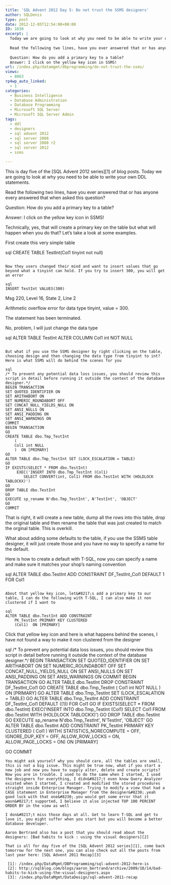 ```yaml
---
title: 'SQL Advent 2012 Day 5: Do not trust the SSMS designers'
author: SQLDenis
type: post
date: 2012-12-05T12:54:00+00:00
ID: 1830
excerpt: |
  Today we are going to look at why you need to be able to write your own DDL statements.
  
  Read the following two lines, have you ever answered that or has anyone every answered that when asked this question?
  
  Question: How do you add a primary key to a table?
  Answer: I click on the yellow key icon in SSMS!
url: /index.php/datamgmt/dbprogramming/do-not-trust-the-ssms/
views:
  - 8863
rp4wp_auto_linked:
  - 1
categories:
  - Business Intelligence
  - Database Administration
  - Database Programming
  - Microsoft SQL Server
  - Microsoft SQL Server Admin
tags:
  - ddl
  - designers
  - sql advent 2012
  - sql server 2008
  - sql server 2008 r2
  - sql server 2012
  - ssms

---
```

This is day five of the [SQL Advent 2012 series][1] of blog posts. Today we are going to look at why you need to be able to write your own DDL statements.

Read the following two lines, have you ever answered that or has anyone every answered that when asked this question?

Question: How do you add a primary key to a table?
  
Answer: I click on the yellow key icon in SSMS!

Technically, yes, that will create a primary key on the table but what will happen when you do that? Let&#8217;s take a look at some examples.

First create this very simple table

sql
CREATE TABLE TestInt(Col1 tinyint not null)
```

Now they users changed their mind and want to insert values that go beyond what a tinyint can hold. If you try to insert 300, you will get an error

sql
INSERT TestInt VALUES(300)
```

Msg 220, Level 16, State 2, Line 2
  
Arithmetic overflow error for data type tinyint, value = 300.
  
The statement has been terminated.

No, problem, I will just change the data type

sql
ALTER TABLE TestInt ALTER COLUMN Col1 int NOT NULL
```

But what if you use the SSMS designer by right clicking on the table, choosing design and then changing the data type from tinyint to int? Here is what SSMS will do behind the scenes for you

sql
/* To prevent any potential data loss issues, you should review this script in detail before running it outside the context of the database designer.*/
BEGIN TRANSACTION
SET QUOTED_IDENTIFIER ON
SET ARITHABORT ON
SET NUMERIC_ROUNDABORT OFF
SET CONCAT_NULL_YIELDS_NULL ON
SET ANSI_NULLS ON
SET ANSI_PADDING ON
SET ANSI_WARNINGS ON
COMMIT
BEGIN TRANSACTION
GO
CREATE TABLE dbo.Tmp_TestInt
	(
	Col1 int NULL
	)  ON [PRIMARY]
GO
ALTER TABLE dbo.Tmp_TestInt SET (LOCK_ESCALATION = TABLE)
GO
IF EXISTS(SELECT * FROM dbo.TestInt)
	 EXEC('INSERT INTO dbo.Tmp_TestInt (Col1)
		SELECT CONVERT(int, Col1) FROM dbo.TestInt WITH (HOLDLOCK TABLOCKX)')
GO
DROP TABLE dbo.TestInt
GO
EXECUTE sp_rename N'dbo.Tmp_TestInt', N'TestInt', 'OBJECT' 
GO
COMMIT

```
That is right, it will create a new table, dump all the rows into this table, drop the original table and then rename the table that was just created to match the orginal table. This is overkill.

What about adding some defaults to the table, if you use the SSMS table designer, it will just create those and you have no way to specify a name for the default.

Here is how to create a default with T-SQL, now you can specify a name and make sure it matches your shop&#8217;s naming convention

sql
ALTER TABLE dbo.TestInt ADD CONSTRAINT
	DF_TestInt_Col1 DEFAULT 1 FOR Col1
```

About that yellow key icon, let&#8217;s add a primary key to our table, I can do the following with T-SQL, I can also make it non clustered if I want to

sql
ALTER TABLE dbo.TestInt ADD CONSTRAINT
	PK_TestInt PRIMARY KEY CLUSTERED 
	(Col1)  ON [PRIMARY]
```
Click that yellow key icon and here is what happens behind the scenes, I have not found a way to make it non clustered from the designer

sql
/* To prevent any potential data loss issues, you should review this script in detail before running it outside the context of the database designer.*/
BEGIN TRANSACTION
SET QUOTED_IDENTIFIER ON
SET ARITHABORT ON
SET NUMERIC_ROUNDABORT OFF
SET CONCAT_NULL_YIELDS_NULL ON
SET ANSI_NULLS ON
SET ANSI_PADDING ON
SET ANSI_WARNINGS ON
COMMIT
BEGIN TRANSACTION
GO
ALTER TABLE dbo.TestInt
	DROP CONSTRAINT DF_TestInt_Col1
GO
CREATE TABLE dbo.Tmp_TestInt
	(
	Col1 int NOT NULL
	)  ON [PRIMARY]
GO
ALTER TABLE dbo.Tmp_TestInt SET (LOCK_ESCALATION = TABLE)
GO
ALTER TABLE dbo.Tmp_TestInt ADD CONSTRAINT
	DF_TestInt_Col1 DEFAULT ((1)) FOR Col1
GO
IF EXISTS(SELECT * FROM dbo.TestInt)
	 EXEC('INSERT INTO dbo.Tmp_TestInt (Col1)
		SELECT Col1 FROM dbo.TestInt WITH (HOLDLOCK TABLOCKX)')
GO
DROP TABLE dbo.TestInt
GO
EXECUTE sp_rename N'dbo.Tmp_TestInt', N'TestInt', 'OBJECT' 
GO
ALTER TABLE dbo.TestInt ADD CONSTRAINT
	PK_TestInt PRIMARY KEY CLUSTERED 
	(
	Col1
	) WITH( STATISTICS_NORECOMPUTE = OFF, IGNORE_DUP_KEY = OFF, ALLOW_ROW_LOCKS = ON, ALLOW_PAGE_LOCKS = ON) ON [PRIMARY]

GO
COMMIT
```
You might ask yourself why you should care, all the tables are small, this is not a big issue. This might be true now, what if you start a new job and now you have to supply alter, delete and create scripts? Now you are in trouble. I used to do the same when I started, I used the designers for everything, I didn&#8217;t even know Query Analyzer existed when I started, I created and modified the stored procedures straight inside Enterprise Manager. Trying to modify a view that had a CASE statement in Enterprise Manager from the designer&#8230;.yeah good luck with that one&#8230;.you would get some error that it wasn&#8217;t supported, I believe it also injected TOP 100 PERCENT ORDER BY in the view as well

I don&#8217;t miss those days at all. Get to learn T-SQL and get to love it, you might suffer when you start but you will become a better database developer.

Aaron Bertrand also has a post that you should read about the designers: [Bad habits to kick : using the visual designers][2]

That is all for day five of the [SQL Advent 2012 series][1], come back tomorrow for the next one, you can also check out all the posts from last year here: [SQL Advent 2011 Recap][3]

 [1]: /index.php/DataMgmt/DBProgramming/sql-advent-2012-here-is
 [2]: http://sqlblog.com/blogs/aaron_bertrand/archive/2009/10/14/bad-habits-to-kick-using-the-visual-designers.aspx
 [3]: /index.php/DataMgmt/DataDesign/sql-advent-2011-recap